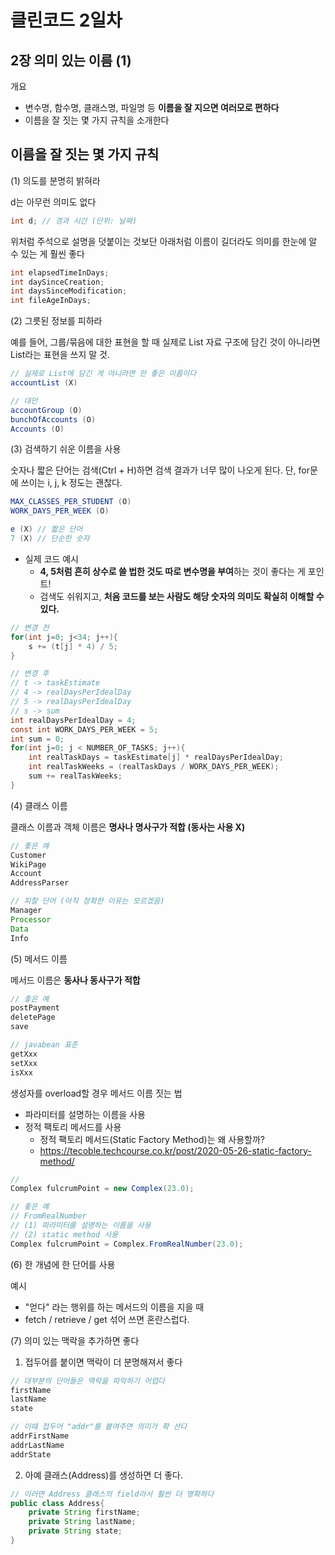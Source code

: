 # 클린코드 2일차

## 2장 의미 있는 이름 (1)

개요

- 변수명, 함수명, 클래스명, 파일명 등 **이름을 잘 지으면 여러모로 편하다**
- 이름을 잘 짓는 몇 가지 규칙을 소개한다

## 이름을 잘 짓는 몇 가지 규칙

(1) 의도를 분명히 밝혀라

d는 아무런 의미도 없다

```java
int d; // 경과 시간 (단위: 날짜)
```

위처럼 주석으로 설명을 덧붙이는 것보단 아래처럼 이름이 길더라도 의미를 한눈에 알 수 있는 게 훨씬 좋다

```java
int elapsedTimeInDays;
int daySinceCreation;
int daysSinceModification;
int fileAgeInDays;
```

(2) 그릇된 정보를 피하라

예를 들어, 그룹/묶음에 대한 표현을 할 때 실제로 List 자료 구조에 담긴 것이 아니라면 List라는 표현을 쓰지 말 것.

```java
// 실제로 List에 담긴 게 아니라면 안 좋은 이름이다
accountList (X)

// 대안
accountGroup (O)
bunchOfAccounts (O)
Accounts (O)
```

(3) 검색하기 쉬운 이름을 사용

숫자나 짧은 단어는 검색(Ctrl + H)하면 검색 결과가 너무 많이 나오게 된다. 단, for문에 쓰이는 i, j, k 정도는 괜찮다.

```java
MAX_CLASSES_PER_STUDENT (O)
WORK_DAYS_PER_WEEK (O)

e (X) // 짧은 단어
7 (X) // 단순한 숫자
```

- 실제 코드 예시
  - **4, 5처럼 흔히 상수로 쓸 법한 것도 따로 변수명을 부여**하는 것이 좋다는 게 포인트!
  - 검색도 쉬워지고, **처음 코드를 보는 사람도 해당 숫자의 의미도 확실히 이해할 수 있다.**

```java
// 변경 전
for(int j=0; j<34; j++){
    s += (t[j] * 4) / 5;
}

// 변경 후
// t -> taskEstimate
// 4 -> realDaysPerIdealDay
// 5 -> realDaysPerIdealDay
// s -> sum
int realDaysPerIdealDay = 4;
const int WORK_DAYS_PER_WEEK = 5;
int sum = 0;
for(int j=0; j < NUMBER_OF_TASKS; j++){
    int realTaskDays = taskEstimate[j] * realDaysPerIdealDay;
    int realTaskWeeks = (realTaskDays / WORK_DAYS_PER_WEEK);
    sum += realTaskWeeks;
}
```

(4) 클래스 이름

클래스 이름과 객체 이름은 **명사나 명사구가 적합 (동사는 사용 X)**

```java
// 좋은 예
Customer
WikiPage
Account
AddressParser

// 피할 단어 (아직 정확한 이유는 모르겠음)
Manager
Processor
Data
Info
```

(5) 메서드 이름

메서드 이름은 **동사나 동사구가 적합**

```java
// 좋은 예
postPayment
deletePage
save

// javabean 표준
getXxx
setXxx
isXxx
```

생성자를 overload할 경우 메서드 이름 짓는 법

- 파라미터를 설명하는 이름을 사용
- 정적 팩토리 메서드를 사용
  - 정적 팩토리 메서드(Static Factory Method)는 왜 사용할까?
  - https://tecoble.techcourse.co.kr/post/2020-05-26-static-factory-method/

```java
//
Complex fulcrumPoint = new Complex(23.0);

// 좋은 예
// FromRealNumber
// (1) 파라미터를 설명하는 이름을 사용
// (2) static method 사용
Complex fulcrumPoint = Complex.FromRealNumber(23.0);
```

(6) 한 개념에 한 단어를 사용

예시

- "얻다" 라는 행위를 하는 메서드의 이름을 지을 때
- fetch / retrieve / get 섞어 쓰면 혼란스럽다.

(7) 의미 있는 맥락을 추가하면 좋다

1. 접두어를 붙이면 맥락이 더 분명해져서 좋다

```java
// 대부분의 단어들은 맥락을 파악하기 어렵다
firstName
lastName
state

// 이때 접두어 "addr"를 붙여주면 의미가 확 산다
addrFirstName
addrLastName
addrState
```

2. 아예 클래스(Address)를 생성하면 더 좋다.

```java
// 이러면 Address 클래스의 field라서 훨씬 더 명확하다
public class Address{
    private String firstName;
    private String lastName;
    private String state;
}
```
